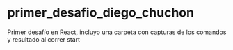 # primer_desafio_diego_chuchon
Primer desafío en React, incluyo una carpeta con capturas de los comandos y resultado al correr start

